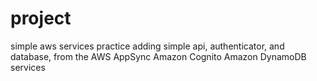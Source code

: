 # project
simple aws services practice adding simple api, authenticator, and database, from the AWS AppSync  Amazon Cognito  Amazon DynamoDB services

